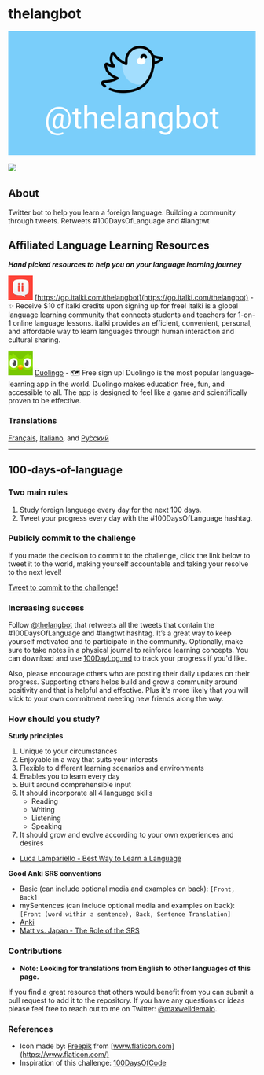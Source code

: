 # thelangbot

![Readme banner image](./static/ReadmeBanner.png)

<a href="https://twitter.com/thelangbot/"><img src="https://img.shields.io/twitter/follow/thelangbot?style=social"></a>

## About
Twitter bot to help you learn a foreign language. Building a community through tweets. Retweets #100DaysOfLanguage and #langtwt

## Affiliated Language Learning Resources
***Hand picked resources to help you on your language learning journey***

<img src="static/italki.png" width="50px"> [https://go.italki.com/thelangbot](https://go.italki.com/thelangbot) - ✨ Receive $10 of italki credits upon signing up for free! italki is a global language learning community that connects students and teachers for 1-on-1 online language lessons. italki provides an efficient, convenient, personal, and affordable way to learn languages through human interaction and cultural sharing.

<img src="static/duo.png" width="50px"> [Duolingo](https://invite.duolingo.com/BDHTZTB5CWWKTV2SL6AEVLWK5Q) - 🗺️ Free sign up! Duolingo is the most popular language-learning app in the world. Duolingo makes education free, fun, and accessible to all. The app is designed to feel like a game and scientifically proven to be effective.

### Translations
[Français](./translations/README_fr.md), [Italiano](./translations/README_it.md), and [Ру́сский](./translations/README_ru.md)

------

## 100-days-of-language

### Two main rules
1. Study foreign language every day for the next 100 days.
2. Tweet your progress every day with the #100DaysOfLanguage hashtag.

### Publicly commit to the challenge
If you made the decision to commit to the challenge, click the link below to tweet it to the world, making yourself accountable and taking your resolve to the next level!

[Tweet to commit to the challenge!](https://twitter.com/intent/tweet?text=I%27m%20publicly%20committing%20to%20the%20100DaysOfLanguage%20Challenge%20starting%20today!%20Learn%20more%20and%20join%20me!%20Hey%20@thelangbot%20@maxwelldemaio%20&url=https://github.com/maxwelldemaio/100-days-of-language&hashtags=100DaysOfLanguage)

### Increasing success
Follow [@thelangbot](https://twitter.com/thelangbot) that retweets all the tweets that contain the #100DaysOfLanguage and #langtwt hashtag. It’s a great way to keep yourself motivated and to participate in the community. Optionally, make sure to take notes in a physical journal to reinforce learning concepts. You can download and use [100DayLog.md](./languageLog/100DayLog.md) to track your progress if you'd like.

Also, please encourage others who are posting their daily updates on their progress. Supporting others helps build and grow a community around positivity and that is helpful and effective. Plus it's more likely that you will stick to your own commitment meeting new friends along the way.

### How should you study?
**Study principles**
1. Unique to your circumstances
2. Enjoyable in a way that suits your interests
3. Flexible to different learning scenarios and environments
4. Enables you to learn every day
5. Built around comprehensible input
6. It should incorporate all 4 language skills
    - Reading
    - Writing
    - Listening
    - Speaking
7. It should grow and evolve according to your own experiences and desires
- [Luca Lampariello - Best Way to Learn a Language](https://www.youtube.com/watch?v=SDLlhUv519k)

**Good Anki SRS conventions**
- Basic (can include optional media and examples on back): `[Front, Back]`
- mySentences (can include optional media and examples on back): `[Front (word within a sentence), Back, Sentence Translation]`
- [Anki](https://ankiweb.net/)
- [Matt vs. Japan - The Role of the SRS](https://www.youtube.com/watch?v=wrBFhsnBQ2k)

### Contributions
- **Note: Looking for translations from English to other languages of this page.**

If you find a great resource that others would benefit from you can submit a pull request to add it to the repository. If you have any questions or ideas please feel free to reach out to me on Twitter: [@maxwelldemaio](https://twitter.com/maxwelldemaio).

### References
- Icon made by: [Freepik](https://www.freepik.com) from [www.flaticon.com](https://www.flaticon.com/)
- Inspiration of this challenge: [100DaysOfCode](https://www.100daysofcode.com/)